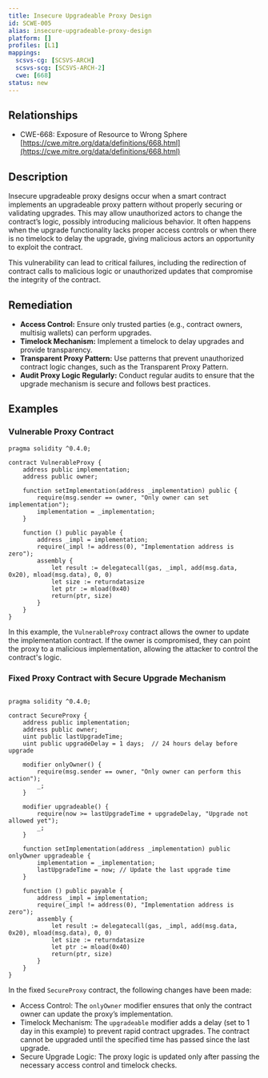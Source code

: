 ```yaml
---
title: Insecure Upgradeable Proxy Design
id: SCWE-005
alias: insecure-upgradeable-proxy-design
platform: []
profiles: [L1]
mappings:
  scsvs-cg: [SCSVS-ARCH]
  scsvs-scg: [SCSVS-ARCH-2]
  cwe: [668]
status: new
---
```


## Relationships
- CWE-668: Exposure of Resource to Wrong Sphere
  [https://cwe.mitre.org/data/definitions/668.html](https://cwe.mitre.org/data/definitions/668.html)

## Description
Insecure upgradeable proxy designs occur when a smart contract implements an upgradeable proxy pattern without properly securing or validating upgrades. This may allow unauthorized actors to change the contract’s logic, possibly introducing malicious behavior. It often happens when the upgrade functionality lacks proper access controls or when there is no timelock to delay the upgrade, giving malicious actors an opportunity to exploit the contract.

This vulnerability can lead to critical failures, including the redirection of contract calls to malicious logic or unauthorized updates that compromise the integrity of the contract.

## Remediation
- **Access Control:** Ensure only trusted parties (e.g., contract owners, multisig wallets) can perform upgrades.
- **Timelock Mechanism:** Implement a timelock to delay upgrades and provide transparency.
- **Transparent Proxy Pattern:** Use patterns that prevent unauthorized contract logic changes, such as the Transparent Proxy Pattern.
- **Audit Proxy Logic Regularly:** Conduct regular audits to ensure that the upgrade mechanism is secure and follows best practices.

## Examples

### Vulnerable Proxy Contract

```solidity
pragma solidity ^0.4.0;

contract VulnerableProxy {
    address public implementation;
    address public owner;

    function setImplementation(address _implementation) public {
        require(msg.sender == owner, "Only owner can set implementation");
        implementation = _implementation;
    }

    function () public payable {
        address _impl = implementation;
        require(_impl != address(0), "Implementation address is zero");
        assembly {
            let result := delegatecall(gas, _impl, add(msg.data, 0x20), mload(msg.data), 0, 0)
            let size := returndatasize
            let ptr := mload(0x40)
            return(ptr, size)
        }
    }
}
```
In this example, the `VulnerableProxy` contract allows the owner to update the implementation contract. If the owner is compromised, they can point the proxy to a malicious implementation, allowing the attacker to control the contract's logic.

### Fixed Proxy Contract with Secure Upgrade Mechanism

```solidity

pragma solidity ^0.4.0;

contract SecureProxy {
    address public implementation;
    address public owner;
    uint public lastUpgradeTime;
    uint public upgradeDelay = 1 days;  // 24 hours delay before upgrade

    modifier onlyOwner() {
        require(msg.sender == owner, "Only owner can perform this action");
        _;
    }

    modifier upgradeable() {
        require(now >= lastUpgradeTime + upgradeDelay, "Upgrade not allowed yet");
        _;
    }

    function setImplementation(address _implementation) public onlyOwner upgradeable {
        implementation = _implementation;
        lastUpgradeTime = now; // Update the last upgrade time
    }

    function () public payable {
        address _impl = implementation;
        require(_impl != address(0), "Implementation address is zero");
        assembly {
            let result := delegatecall(gas, _impl, add(msg.data, 0x20), mload(msg.data), 0, 0)
            let size := returndatasize
            let ptr := mload(0x40)
            return(ptr, size)
        }
    }
}
```

In the fixed `SecureProxy` contract, the following changes have been made:

- Access Control: The `onlyOwner` modifier ensures that only the contract owner can update the proxy’s implementation.
- Timelock Mechanism: The `upgradeable` modifier adds a delay (set to 1 day in this example) to prevent rapid contract upgrades. The contract cannot be upgraded until the specified time has passed since the last upgrade.
- Secure Upgrade Logic: The proxy logic is updated only after passing the necessary access control and timelock checks.